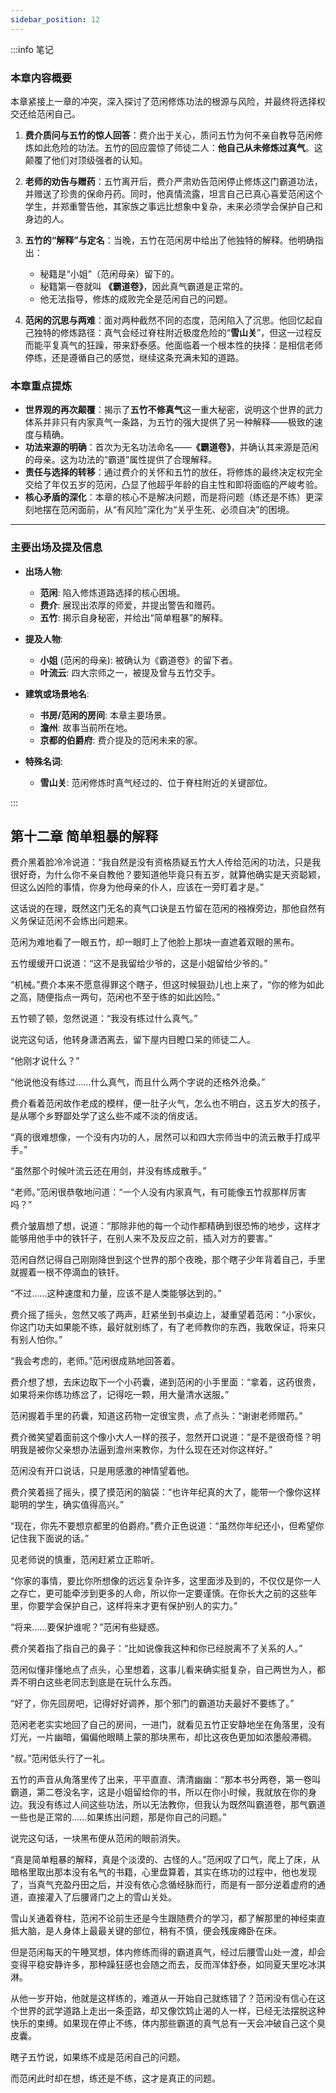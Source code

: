 ```yaml
---
sidebar_position: 12
---
```


:::info 笔记

### 本章内容概要

本章紧接上一章的冲突，深入探讨了范闲修炼功法的根源与风险，并最终将选择权交还给范闲自己。

1.  **费介质问与五竹的惊人回答**：费介出于关心，质问五竹为何不亲自教导范闲修炼如此危险的功法。五竹的回应震惊了师徒二人：**他自己从未修炼过真气**。这颠覆了他们对顶级强者的认知。

2.  **老师的劝告与赠药**：五竹离开后，费介严肃劝告范闲停止修炼这门霸道功法，并赠送了珍贵的保命丹药。同时，他真情流露，坦言自己已真心喜爱范闲这个学生，并郑重警告他，其家族之事远比想象中复杂，未来必须学会保护自己和身边的人。

3.  **五竹的“解释”与定名**：当晚，五竹在范闲房中给出了他独特的解释。他明确指出：
    *   秘籍是“小姐”（范闲母亲）留下的。
    *   秘籍第一卷就叫 **《霸道卷》**，因此真气霸道是正常的。
    *   他无法指导，修炼的成败完全是范闲自己的问题。

4.  **范闲的沉思与两难**：面对两种截然不同的态度，范闲陷入了沉思。他回忆起自己独特的修炼路径：真气会经过脊柱附近极度危险的“**雪山关**”，但这一过程反而能平复真气的狂躁，带来舒泰感。他面临着一个根本性的抉择：是相信老师停练，还是遵循自己的感觉，继续这条充满未知的道路。

### 本章重点提炼

*   **世界观的再次颠覆**：揭示了**五竹不修真气**这一重大秘密，说明这个世界的武力体系并非只有内家真气一条路，为五竹的强大提供了另一种解释——极致的速度与精确。
*   **功法来源的明确**：首次为无名功法命名——**《霸道卷》**，并确认其来源是范闲的母亲。这为功法的“霸道”属性提供了合理解释。
*   **责任与选择的转移**：通过费介的关怀和五竹的放任，将修炼的最终决定权完全交给了年仅五岁的范闲，凸显了他超乎年龄的自主性和即将面临的严峻考验。
*   **核心矛盾的深化**：本章的核心不是解决问题，而是将问题（练还是不练）更深刻地摆在范闲面前，从“有风险”深化为“关乎生死、必须自决”的困境。

---

### 主要出场及提及信息

*   **出场人物**:
    *   **范闲**: 陷入修炼道路选择的核心困境。
    *   **费介**: 展现出浓厚的师爱，并提出警告和赠药。
    *   **五竹**: 揭示自身秘密，并给出“简单粗暴”的解释。

*   **提及人物**:
    *   **小姐** (范闲的母亲): 被确认为《霸道卷》的留下者。
    *   **叶流云**: 四大宗师之一，被提及曾与五竹交手。

*   **建筑或场景地名**:
    *   **书房/范闲的房间**: 本章主要场景。
    *   **澹州**: 故事当前所在地。
    *   **京都的伯爵府**: 费介提及的范闲未来的家。

*   **特殊名词**:
    *   **雪山关**: 范闲修炼时真气经过的、位于脊柱附近的关键部位。

:::

## 第十二章 **简单粗暴的解释**

费介黑着脸冷冷说道：“我自然是没有资格质疑五竹大人传给范闲的功法，只是我很好奇，为什么你不亲自教他？要知道他毕竟只有五岁，就算他确实是天资聪颖，但这么凶险的事情，你身为他母亲的仆人，应该在一旁盯着才是。”

这话说的在理，既然这门无名的真气口诀是五竹留在范闲的襁褓旁边，那他自然有义务保证范闲不会练出问题来。

范闲为难地看了一眼五竹，却一眼盯上了他脸上那块一直遮着双眼的黑布。

五竹缓缓开口说道：“这不是我留给少爷的，这是小姐留给少爷的。”

“机械。”费介本来不愿意得罪这个瞎子，但这时候狠劲儿也上来了，“你的修为如此之高，随便指点一两句，范闲也不至于练的如此凶险。”

五竹顿了顿，忽然说道：“我没有练过什么真气。”

说完这句话，他转身潇洒离去，留下屋内目瞪口呆的师徒二人。

“他刚才说什么？”

“他说他没有练过……什么真气，而且什么两个字说的还格外沧桑。”

费介看着范闲故作老成的模样，便一肚子火气，怎么也不明白，这五岁大的孩子，是从哪个乡野鄙处学了这么些不咸不淡的俏皮话。

“真的很难想像，一个没有内功的人，居然可以和四大宗师当中的流云散手打成平手。”

“虽然那个时候叶流云还在用剑，并没有练成散手。”

“老师。”范闲很恭敬地问道：“一个人没有内家真气，有可能像五竹叔那样厉害吗？”

费介皱眉想了想，说道：“那除非他的每一个动作都精确到很恐怖的地步，这样才能够用他手中的铁钎子，在别人来不及反应之前，插入对方的要害。”

范闲自然记得自己刚刚降世到这个世界的那个夜晚，那个瞎子少年背着自己，手里就握着一根不停滴血的铁钎。

“不过……这种速度和力量，应该不是人类能够达到的。”

费介摇了摇头，忽然又咳了两声，赶紧坐到书桌边上，凝重望着范闲：“小家伙，你这门功夫如果能不练，最好就别练了，有了老师教你的东西，我敢保证，将来只有别人怕你。”

“我会考虑的，老师。”范闲很成熟地回答着。

费介想了想，去床边取下一个小药囊，递到范闲的小手里面：“拿着，这药很贵，如果将来你练功练岔了，记得吃一颗，用大量清水送服。”

范闲握着手里的药囊，知道这药物一定很宝贵，点了点头：“谢谢老师赠药。”

费介微笑望着面前这个像小大人一样的孩子，忽然开口说道：“是不是很奇怪？明明我是被你父亲想办法逼到澹州来教你，为什么现在还对你这样好。”

范闲没有开口说话，只是用感激的神情望着他。

费介笑着摇了摇头，摸了摸范闲的脑袋：“也许年纪真的大了，能带一个像你这样聪明的学生，确实值得高兴。”

“现在，你先不要想京都里的伯爵府。”费介正色说道：“虽然你年纪还小，但希望你记住我下面说的话。”

见老师说的慎重，范闲赶紧立正聆听。

“你家的事情，要比你所想像的远远复杂许多，这里面涉及到的，不仅仅是你一人之存亡，更可能牵涉到更多的人命，所以你一定要谨慎。在你长大之前的这些年里，你要学会保护自己，这样将来才更有保护别人的实力。”

“将来……要保护谁呢？”范闲有些疑惑。

费介笑着指了指自己的鼻子：“比如说像我这种和你已经脱离不了关系的人。”

范闲似懂非懂地点了点头，心里想着，这事儿看来确实挺复杂，自己两世为人，都弄不明白这些老同志到底是在玩什么东西。

“好了，你先回房吧，记得好好调养，那个邪门的霸道功夫最好不要练了。”

范闲老老实实地回了自己的房间，一进门，就看见五竹正安静地坐在角落里，没有灯光，一片幽暗，偏偏他眼睛上蒙的那块黑布，却比这夜色更加如浓墨般滞稠。

“叔。”范闲低头行了一礼。

五竹的声音从角落里传了出来，平平直直、清清幽幽：“那本书分两卷，第一卷叫霸道，第二卷没名字，这是小姐留给你的书，所以在你小时候，我就放在你的身边。我没有练过人间这些功法，所以无法教你，但我认为既然叫霸道卷，那气霸道一些也是正常的……如果练出问题，那是你自己的问题。”

说完这句话，一块黑布便从范闲的眼前消失。

“真是简单粗暴的解释，真是个淡漠的、古怪的人。”范闲叹了口气，爬上了床，从暗格里取出那本没有名气的书籍，心里盘算着，其实在练功的过程中，他也发现了，当真气充盈丹田之后，并没有依心念循经脉而行，而是有一部分逆着虚府的通道，直接灌入了后腰肾门之上的雪山关处。

雪山关通着脊柱，范闲不论前生还是今生跟随费介的学习，都了解那里的神经束直抵大脑，是人身体上最最关键的部位，稍有不慎，便会残废瘫卧在床。

但是范闲每天的午睡冥想，体内修练而得的霸道真气，经过后腰雪山处一渡，却会变得平稳安静许多，那种躁狂感也会随之而去，反而浑体舒泰，如同夏天里吃冰淇淋。

从他一岁开始，他就是这样练的，难道从一开始自己就练错了？范闲没有信心在这个世界的武学道路上走出一条歪路，却又像饮鸩止渴的人一样，已经无法摆脱这种快乐的束缚。如果现在停止不练，体内那些霸道的真气总有一天会冲破自己这个臭皮囊。

瞎子五竹说，如果练不成是范闲自己的问题。

而范闲此时却在想，练还是不练，这才是真正的问题。

